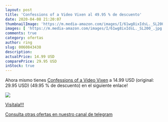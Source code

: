 ```yaml
---
layout: post
title: 'Confessions of a Video Vixen al 49.95 % de descuento'
date: 2020-04-08 21:20:07
thumbnailImage: 'https://m.media-amazon.com/images/I/61wg8ixIdsL._SL200_.jpg'
images: [ 'https://m.media-amazon.com/images/I/61wg8ixIdsL._SL200_.jpg' ]
comments: true
category: ofertas
author: ring
slug: 0060843438
description:
actualPrice: 14.99 USD
comparePrice: 29.95 USD
inStock: true
---
```


Ahora mismo tienes [Confessions of a Video Vixen](https://www.amazon.com/dp/0060843438/?tag=redken08-20) a 14.99 USD (original: 29.95 USD) (49.95 %  de descuento) en el siguiente enlace!

[![](https://m.media-amazon.com/images/I/61wg8ixIdsL._SL200_.jpg)](https://www.amazon.com/dp/0060843438/?tag=redken08-20)

[Visítala!!!](https://www.amazon.com/dp/0060843438/?tag=redken08-20)

[Consulta otras ofertas en nuestro canal de telegram](https://t.me/s/ofertas25)
